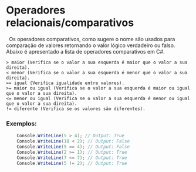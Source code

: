 # Operadores relacionais/comparativos

&nbsp; Os operadores comparativos, como sugere o nome são usados para comparação de valores retornando o valor lógico verdadeiro ou falso. Abaixo é apresentado a lista de operadores comparativos em C#.

    > maior (Verifica se o valor a sua esquerda é maior que o valor a sua direita).
    < menor (Verifica se o valor a sua esquerda é menor que o valor a sua direita).
    == igual (Verifica igualidade entre valores).
    >= maior ou igual (Verifica se o valor a sua esquerda é maior ou igual que o valor a sua direita).
    <= menor ou igual (Verifica se o valor a sua esquerda é menor ou igual que o valor a sua direita).
    != diferente (Verifica se os valores são diferentes).


### Exemplos:

```csharp
    Console.WriteLine(5 > 4); // Output: True
    Console.WriteLine(10 < 2); // Output: False
    Console.WriteLine(5 == 4); // Output: False
    Console.WriteLine(2 >= 1); // Output: True
    Console.WriteLine(7 <= 7); // Output: True
    Console.WriteLine(5 != 2); // Output: True
```
